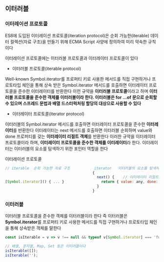 ## 이터러블


### 이터레이션 프로토콜

ES6에 도입된 이터레이션 프로토콜(iteration protocol)은 순회 가능한(iterable) 데이터 컬렉션(자료 구조)을 만들기 위해 ECMA Script 사양에 정의하여 미리 약속한 규칙이다

이터레이션 프로토콜에는 이터러블 프로토콜과 이터레이터 프로토콜이 있다


- 이터러블 프로토콜(iterable protocol)

Well-known Symbol.iterator를 프로퍼티 키로 사용한 메서드를 직접 구현하거나 프로토타입 체인을 통해 상속 받은 Symbol.iterator 메서드를 호출하면
이터레이터 프로토콜을 준수한 이터레이터를 반환한다
이런 규약을 **이터러블 프로토콜**이라고 하며 **이터러블 프로토콜을 준수한 객체를 이터러블이라 한다. 이터러블은 for ...of 문으로 순회할 수 있으며 스프레드 문법과 배열 드스터럭처링 할당의 대상으로 사용할 수 있다**

- 이터레이터 프로토콜(iterator protocol)

이터러블의 Symbol.iterator 메서드를 호출하면 이터레이터 프로토콜을 준수한 **이터레이터**를 반환한다
이터레이터는 next 메서드를 호출하면 이터러블 순회하며 value와 done 프로퍼티를 갖는 **이터레이터 리절트 객체**를 반환한다
이러한 규약을 이터레이터 프로토콜이라 하며, **이터레이터 프로토콜을 준수한 객체를 이터레이터**라 한다.
이터레이터는 이터러블의 요소를 탐색하기 위한 포인터 역할을 한다

이터레이션 프로토콜
```js
// iterable  순회 가능한 자료 구조           iterator   이터러블의 요소를 탐색하기 위한 포인터
                                        {
                                          next() {    // 이터레이터 리절트 객체
[Symbol.iterator]() { ... }                 return { value: any, done: boolean };
                                          }
                                        }
```


### 이터러블

이터러블 프로토콜을 준수한 객체를 이터러블이라 한다
즉 이터러블은 **Symbol.iterator**를 프로퍼티 키로 사용한 메서드를 직접 구현하거나 프로토타입 체인을 통해 상속받은 객체를 말한다
```js
const isIterable = v => v !== null && typeof v[Symbol.iterator] === 'function';

// 배열, 문자열, Map, Set 등은 이터러블이다
isIterable([]);
isIterable('');
```